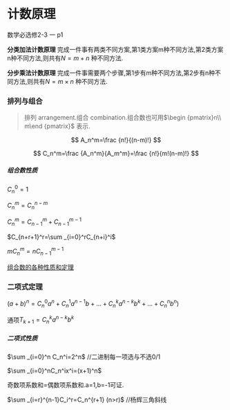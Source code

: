 # 计数原理

数学必选修2-3 一 p1

**分类加法计数原理** 完成一件事有两类不同方案,第1类方案m种不同方法,第2类方案n种不同方法,则共有$N=m+n$ 种不同方法.

**分步乘法计数原理** 完成一件事需要两个步骤,第1步有m种不同方法,第2步有n种不同方法,则共有$N=m\times n$ 种不同方法.

### 排列与组合

> 排列 arrangement.组合 combination.组合数也可用$\begin {pmatrix}n\\ m\end {pmatrix}$ 表示.

$$
A_n^m=\frac {n!}{(n-m)!}
$$

$$
C_n^m=\frac {A_n^m}{A_m^m}=\frac {n!}{m!(n-m)!}
$$

##### 组合数性质

$C_n^0=1$ 

$C_n^m=C_n^{n-m}$ 

$C_n^m=C_{n-1}^m+C_{n-1}^{m-1}$ 

$C_{n+r+1}^r=\sum _{i=0}^rC_{n+i}^i$ 

$mC_n^m=nC_{n-1}^{m-1}$ 

[组合数的各种性质和定理](https://blog.csdn.net/litble/article/details/75913032) 

### 二项式定理

$(a+b)^n=C_n^0a^n+C_n^1a^{n-1}b+\ldots +C_n^ka^{n-k}b^k+\ldots +C_n^nb^n)$ 

通项$T_{k+1}=C_n^ka^{n-k}b^k$ 

##### 二项式性质

$\sum _{i=0}^n C_n^i=2^n$ //二进制每一项选与不选0/1

$\sum _{i=0}^nC_n^ix^i=(x+1)^n$ 

奇数项系数和=偶数项系数和.a=1,b=-1可证.

$\sum _{i=r}^{n-1}C_i^r=C_n^{r+1} (n>r)$ //杨辉三角斜线



